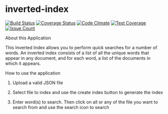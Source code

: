 # inverted-index
[![Build Status](https://travis-ci.org/andela-vnwosu/inverted-index.svg?branch=master)](https://travis-ci.org/andela-vnwosu/inverted-index)
[![Coverage Status](https://coveralls.io/repos/github/andela-vnwosu/inverted-index/badge.svg?branch=feature)](https://coveralls.io/github/andela-vnwosu/inverted-index?branch=feature)
[![Code Climate](https://codeclimate.com/github/andela-vnwosu/inverted-index/badges/gpa.svg)](https://codeclimate.com/github/andela-vnwosu/inverted-index)
[![Test Coverage](https://codeclimate.com/github/andela-vnwosu/inverted-index/badges/coverage.svg)](https://codeclimate.com/github/andela-vnwosu/inverted-index/coverage)
[![Issue Count](https://codeclimate.com/github/andela-vnwosu/inverted-index/badges/issue_count.svg)](https://codeclimate.com/github/andela-vnwosu/inverted-index)

About this Application

This Inverted Index allows you to perform quick searches for a number of words. An inverted index consists of a list of all the unique words that appear in any document, and for each word, a list of the documents in which it appears.

How to use the application

1. Upload a valid JSON file


2. Select file to index and use the create index button to generate the index


3. Enter word(s) to search. Then click on all or any of the file you want to search from and use the search icon to search